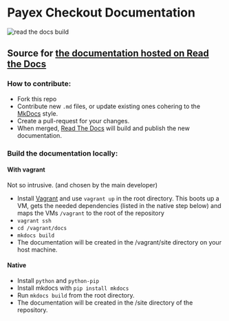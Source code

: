 # Payex Checkout Documentation

![read the docs build](https://readthedocs.org/projects/payex-checkout/badge/?version=latest)
## Source for [the documentation hosted on Read the Docs](http://payex-checkout.readthedocs.org/)

### How to contribute:
* Fork this repo
* Contribute new `.md` files, or update existing ones cohering to the [MkDocs](http://www.mkdocs.org/) style.
* Create a pull-request for your changes.
* When merged, [Read The Docs](https://readthedocs.org/) will build and publish the new documentation.

### Build the documentation locally:
#### With vagrant
Not so intrusive. (and chosen by the main developer)
* Install [Vagrant](https://www.vagrantup.com/) and use `vagrant up` in the root directory.
This boots up a VM, gets the needed dependencies (listed in the native step below) and maps the VMs `/vagrant` to the root of the repository
* `vagrant ssh`
* `cd /vagrant/docs`
* `mkdocs build`
* The documentation will be created in the /vagrant/site directory on your host machine.

#### Native
* Install `python` and `python-pip`
* Install mkdocs with `pip install mkdocs`
* Run `mkdocs build` from the root directory.
* The documentation will be created in the /site directory of the repository.

